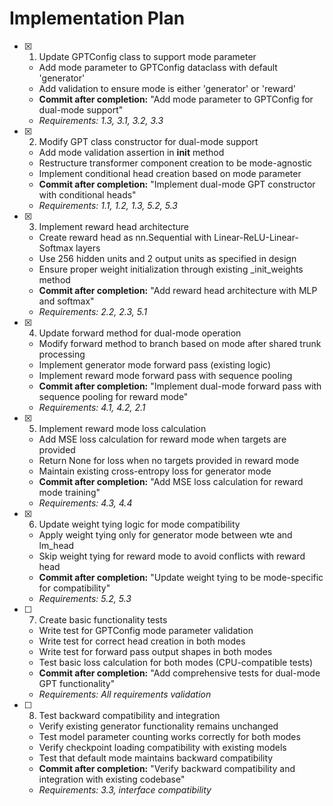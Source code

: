 # Implementation Plan

- [x] 1. Update GPTConfig class to support mode parameter
  - Add mode parameter to GPTConfig dataclass with default 'generator'
  - Add validation to ensure mode is either 'generator' or 'reward'
  - **Commit after completion:** "Add mode parameter to GPTConfig for dual-mode support"
  - _Requirements: 1.3, 3.1, 3.2, 3.3_

- [x] 2. Modify GPT class constructor for dual-mode support
  - Add mode validation assertion in __init__ method
  - Restructure transformer component creation to be mode-agnostic
  - Implement conditional head creation based on mode parameter
  - **Commit after completion:** "Implement dual-mode GPT constructor with conditional heads"
  - _Requirements: 1.1, 1.2, 1.3, 5.2, 5.3_

- [x] 3. Implement reward head architecture
  - Create reward head as nn.Sequential with Linear-ReLU-Linear-Softmax layers
  - Use 256 hidden units and 2 output units as specified in design
  - Ensure proper weight initialization through existing _init_weights method
  - **Commit after completion:** "Add reward head architecture with MLP and softmax"
  - _Requirements: 2.2, 2.3, 5.1_

- [x] 4. Update forward method for dual-mode operation
  - Modify forward method to branch based on mode after shared trunk processing
  - Implement generator mode forward pass (existing logic)
  - Implement reward mode forward pass with sequence pooling
  - **Commit after completion:** "Implement dual-mode forward pass with sequence pooling for reward mode"
  - _Requirements: 4.1, 4.2, 2.1_

- [x] 5. Implement reward mode loss calculation
  - Add MSE loss calculation for reward mode when targets are provided
  - Return None for loss when no targets provided in reward mode
  - Maintain existing cross-entropy loss for generator mode
  - **Commit after completion:** "Add MSE loss calculation for reward mode training"
  - _Requirements: 4.3, 4.4_

- [x] 6. Update weight tying logic for mode compatibility
  - Apply weight tying only for generator mode between wte and lm_head
  - Skip weight tying for reward mode to avoid conflicts with reward head
  - **Commit after completion:** "Update weight tying to be mode-specific for compatibility"
  - _Requirements: 5.2, 5.3_

- [ ] 7. Create basic functionality tests
  - Write test for GPTConfig mode parameter validation
  - Write test for correct head creation in both modes
  - Write test for forward pass output shapes in both modes
  - Test basic loss calculation for both modes (CPU-compatible tests)
  - **Commit after completion:** "Add comprehensive tests for dual-mode GPT functionality"
  - _Requirements: All requirements validation_

- [ ] 8. Test backward compatibility and integration
  - Verify existing generator functionality remains unchanged
  - Test model parameter counting works correctly for both modes
  - Verify checkpoint loading compatibility with existing models
  - Test that default mode maintains backward compatibility
  - **Commit after completion:** "Verify backward compatibility and integration with existing codebase"
  - _Requirements: 3.3, interface compatibility_